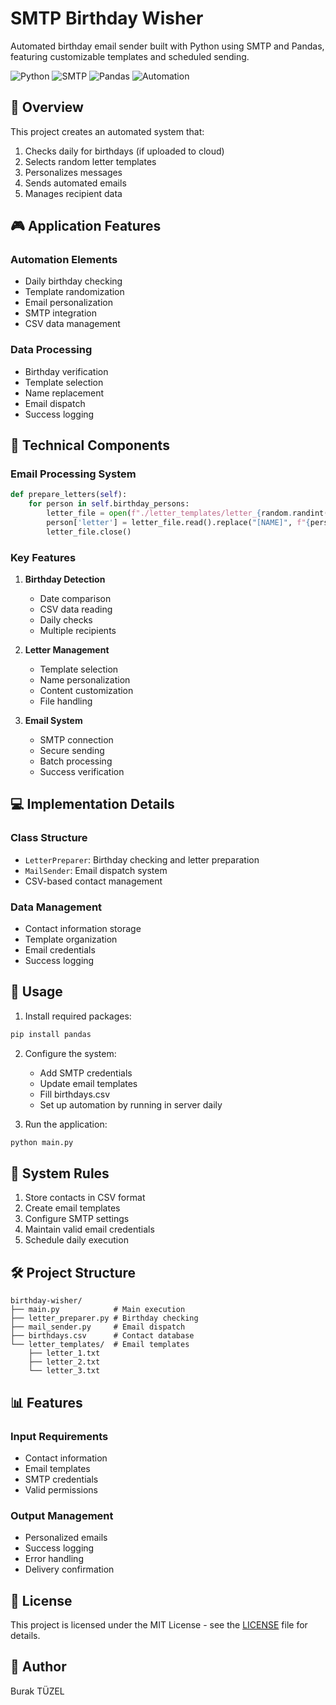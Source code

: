 # SMTP Birthday Wisher
Automated birthday email sender built with Python using SMTP and Pandas, featuring customizable templates and scheduled sending.

![Python](https://img.shields.io/badge/Python-3.8+-blue)
![SMTP](https://img.shields.io/badge/SMTP-Email-orange)
![Pandas](https://img.shields.io/badge/Pandas-Data-red)
![Automation](https://img.shields.io/badge/Task-Automation-green)

## 🎯 Overview
This project creates an automated system that:
1. Checks daily for birthdays (if uploaded to cloud)
2. Selects random letter templates
3. Personalizes messages
4. Sends automated emails
5. Manages recipient data

## 🎮 Application Features
### Automation Elements
- Daily birthday checking
- Template randomization
- Email personalization
- SMTP integration
- CSV data management

### Data Processing
- Birthday verification
- Template selection
- Name replacement
- Email dispatch
- Success logging

## 🔧 Technical Components
### Email Processing System
```python
def prepare_letters(self):
    for person in self.birthday_persons:
        letter_file = open(f"./letter_templates/letter_{random.randint(1, 3)}.txt")
        person['letter'] = letter_file.read().replace("[NAME]", f"{person['name']}")
        letter_file.close()
```

### Key Features
1. **Birthday Detection**
   - Date comparison
   - CSV data reading
   - Daily checks
   - Multiple recipients

2. **Letter Management**
   - Template selection
   - Name personalization
   - Content customization
   - File handling

3. **Email System**
   - SMTP connection
   - Secure sending
   - Batch processing
   - Success verification

## 💻 Implementation Details
### Class Structure
- `LetterPreparer`: Birthday checking and letter preparation
- `MailSender`: Email dispatch system
- CSV-based contact management

### Data Management
- Contact information storage
- Template organization
- Email credentials
- Success logging

## 🚀 Usage
1. Install required packages:
```bash
pip install pandas
```

2. Configure the system:
   - Add SMTP credentials
   - Update email templates
   - Fill birthdays.csv
   - Set up automation by running in server daily

3. Run the application:
```bash
python main.py
```

## 🎯 System Rules
1. Store contacts in CSV format
2. Create email templates
3. Configure SMTP settings
4. Maintain valid email credentials
5. Schedule daily execution

## 🛠️ Project Structure
```
birthday-wisher/
├── main.py            # Main execution
├── letter_preparer.py # Birthday checking
├── mail_sender.py     # Email dispatch
├── birthdays.csv      # Contact database
└── letter_templates/  # Email templates
    ├── letter_1.txt
    ├── letter_2.txt
    └── letter_3.txt
```

## 📊 Features
### Input Requirements
- Contact information
- Email templates
- SMTP credentials
- Valid permissions

### Output Management
- Personalized emails
- Success logging
- Error handling
- Delivery confirmation

## 📝 License
This project is licensed under the MIT License - see the [LICENSE](LICENSE) file for details.

## 👥 Author
Burak TÜZEL